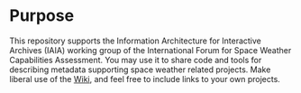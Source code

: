 # Purpose

This repository supports the Information Architecture for Interactive Archives (IAIA) working group of the International Forum for Space Weather Capabilities Assessment. You may use it to share code and tools for describing metadata supporting space weather related projects. Make liberal use of the [Wiki](https://github.com/ccmc/IAIA/wiki), and feel free to include links to your own projects.

